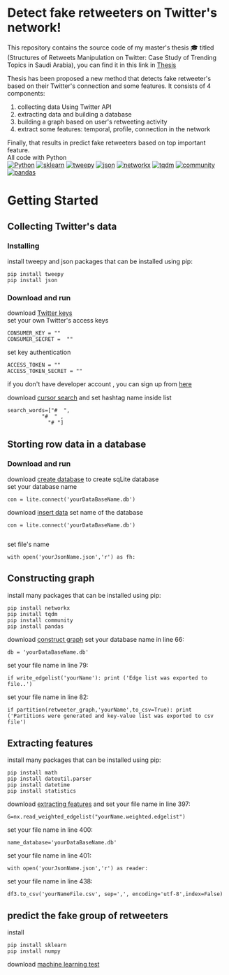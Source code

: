# Detect fake retweeters on Twitter's network!


This repository contains the source code of my master's thesis :mortar_board: titled (Structures of Retweets Manipulation on Twitter: Case Study of Trending Topics in Saudi Arabia), 
 you can find it in this link in [Thesis](<https://kausp.sa/Details/Thesis/146506/>)

Thesis has been proposed a new method that detects fake retweeter's based on their Twitter's connection and some features. It consists of 4 components:<br>
1. collecting data Using Twitter API 
2. extracting data and building a database 
3. building a graph based on user's retweeting activity 
4. extract some features: temporal, profile,  connection in the network 

Finally, that results in predict fake retweeters based on top important feature. \
All code with Python \
[![Python](https://img.shields.io/badge/Python-3.7-green)](https://www.python.org/) 
[![sklearn](https://img.shields.io/badge/sklearn-1.0.2-orange)](<https://scikit-learn.org/1.0/>)
[![tweepy](https://img.shields.io/badge/Tweepy-3.7.0-red)](<https://docs.tweepy.org/en/stable/changelog.html#version-3-7-0-2018-11-27>)
[![json](https://img.shields.io/badge/json-2.0.9-blue)](<https://docs.python.org/3/library/json.html>)
[![networkx](https://img.shields.io/badge/networkx-2.4-lightgrey)](<https://networkx.org/>)
[![tqdm](https://img.shields.io/badge/tqdm-4.36.1-yellowgreen)](<https://tqdm.github.io/>)
[![community](https://img.shields.io/badge/community%20-0.13-orange)](<https://pypi.org/project/communities/>)
[![pandas](https://img.shields.io/badge/pandas%20-0.25.2-brightgreen)](<https://pandas.pydata.org/>)

# Getting Started
## Collecting Twitter's data
### Installing
install tweepy and json packages that can be installed using pip:

```
pip install tweepy
pip install json
```
### Download and run  
download [Twitter keys](<https://github.com/MarwahJawas/detect_Fake_Retweeters/blob/master/Collecting-Tweets/twitter_keys_access.py>) <br>
set your own Twitter's access keys

```
CONSUMER_KEY = ""
CONSUMER_SECRET =  ""
```

set key authentication

```
ACCESS_TOKEN = ""
ACCESS_TOKEN_SECRET = ""
```
if you don't have developer account , you can sign up from [here](<https://developer.twitter.com/en/support/twitter-api/developer-account#faq-developer-account>) 


download [cursor search](<https://github.com/MarwahJawas/detect_Fake_Retweeters/blob/master/Collecting-Tweets/CursorSearch_Rest.py>) and set hashtag name inside list
```
search_words=["#  ",
           "#  " ,
             "# "]  
```
## Storting row data in a database


### Download and run  
download [create database](<https://github.com/MarwahJawas/detect_Fake_Retweeters/blob/master/createSqLiteDatabaes/create-Table.py>) to create sqLite database\
set your database name
```
con = lite.connect('yourDataBaseName.db')
```
download [insert data](<https://github.com/MarwahJawas/detect_Fake_Retweeters/blob/master/createSqLiteDatabaes/insert-Data.py>) 
set name of the database
```
con = lite.connect('yourDataBaseName.db')
  
```
set file's name
```
with open('yourJsonName.json','r') as fh:
```
## Constructing graph
install many packages that can be installed using pip:
``` 
pip install networkx
pip install tqdm
pip install community 
pip install pandas
```
download [construct graph](<https://github.com/MarwahJawas/detect_Fake_Retweeters/blob/master/Graph%20Construction/base_graph_to_rt_graph.py>)
set your database name in line 66:
```
db = 'yourDataBaseName.db'
```
set your file name in line 79:
```
if write_edgelist('yourName'): print ('Edge list was exported to file..')
```
set your file name in line 82:
```
if partition(retweeter_graph,'yourName',to_csv=True): print ('Partitions were generated and key-value list was exported to csv file')
```
## Extracting features
install many packages that can be installed using pip:
```
pip install math
pip install dateutil.parser
pip install datetime
pip install statistics 
```
download [extracting features](<https://github.com/MarwahJawas/detect_Fake_Retweeters/blob/master/feature%20engineering/all_features.py>)
and set your file name in line 397:
```
G=nx.read_weighted_edgelist("yourName.weighted.edgelist")
```
set your file name in line 400:
```
name_database='yourDataBaseName.db'
```
set your file name in line 401:
```
with open('yourJsonName.json','r') as reader:
```
set your file name in line 438:
```
df3.to_csv('yourNameFile.csv', sep=',', encoding='utf-8',index=False)
```
## predict the fake group of retweeters
install
```
pip install sklearn
pip install numpy
```
download [machine learning test](<https://github.com/MarwahJawas/detect_Fake_Retweeters/blob/master/feature%20engineering/classification.py>) 

